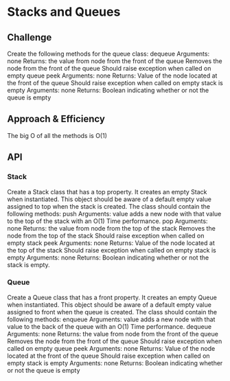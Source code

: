# Stacks and Queues

## Challenge
Create the following methods for the queue class:
dequeue
    Arguments: none
    Returns: the value from node from the front of the queue
    Removes the node from the front of the queue
    Should raise exception when called on empty queue
    peek
    Arguments: none
    Returns: Value of the node located at the front of the queue
    Should raise exception when called on empty stack
    is empty
    Arguments: none
    Returns: Boolean indicating whether or not the queue is empty
## Approach & Efficiency
The big O of all the methods is O(1)

## API
### Stack
Create a Stack class that has a top property. It creates an empty Stack when instantiated.
This object should be aware of a default empty value assigned to top when the stack is created.
    The class should contain the following methods:
    push
    Arguments: value
    adds a new node with that value to the top of the stack with an O(1) Time performance.
    pop
    Arguments: none
    Returns: the value from node from the top of the stack
    Removes the node from the top of the stack
    Should raise exception when called on empty stack
    peek
    Arguments: none
    Returns: Value of the node located at the top of the stack
    Should raise exception when called on empty stack
    is empty
    Arguments: none
    Returns: Boolean indicating whether or not the stack is empty.
### Queue
Create a Queue class that has a front property. It creates an empty Queue when instantiated.
This object should be aware of a default empty value assigned to front when the queue is created.
The class should contain the following methods:
    enqueue
    Arguments: value
    adds a new node with that value to the back of the queue with an O(1) Time performance.
    dequeue
    Arguments: none
    Returns: the value from node from the front of the queue
    Removes the node from the front of the queue
    Should raise exception when called on empty queue
    peek
    Arguments: none
    Returns: Value of the node located at the front of the queue
    Should raise exception when called on empty stack
    is empty
    Arguments: none
    Returns: Boolean indicating whether or not the queue is empty
